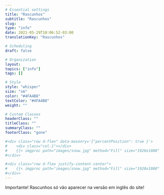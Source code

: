 ```yaml
---
# Essential settings
title: "Rascunhos"
subtitle: "Rascunhos"
slug:
type: "info"
date: 2021-05-29T10:06:52-03:00
translationKey: "Rascunhos"

# Scheduling
draft: false

# Organization
layout:
topics: ["info"]
tags: []

# Style
style: "whisper"
size: "sm"
color: "#4FA4B8"
textColor: "#4FA4B8"
weight: ""

# Custom Classes
headerClass: ""
titleClass: ""
summaryClass: ""
footerClass: "gone"

#<div class="row d-flex" data-masonry='{"percentPosition": true }'>
#    <div class="col-1"></div>
#    {{< imgproc path="images/snow.jpg" method="Fill" size="1920x1080" col="8" >}}
#</div>

#<div class="row d-flex justify-content-center">
#    {{< imgproc path="images/snow.jpg" method="Fill" size="1920x1080" col="8" >}}
#</div>
---
```


Importante! Rascunhos só vão aparecer na versão em inglês do site!